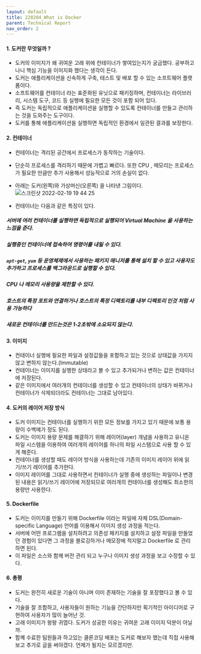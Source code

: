 ```yaml
---
layout: default
title: 220204_What is Docker
parent: Technical Report
nav_order: 2
---
```


#### 1. 도커란 무엇일까 ?
- 도커의 이미지가 왜 귀여운 고래 위에 컨테이너가 쌓여있는지가 궁금했다. 공부하고 나니 핵심 기능을 이미지화 했다는 생각이 든다.
- 도커는 애플리케이션을 신속하게 구축, 테스트 및 배포 할 수 있는 소프트웨어 플랫폼이다.
- 소프트웨어를 컨테이너 라는 표준화된 유닛으로 패키징하며, 컨테이너는 라이브러리, 시스템 도구, 코드 등 실행에 필요한 모든 것이 포함 되어 있다.
- 즉  도커는 독립적으로 애플리케이션을 실행할 수 있도록 컨테이너를 만들고 관리하는 것을 도와주는 도구이다.
- 도커를 통해 애플리케이션을 실행하면 독립적인 환경에서 일관된 결과를 보장한다.

#### 2. 컨테이너
- 컨테이너는 격리된 공간에서 프로세스가 동작하는 기술이다.
- 단순히 프로세스를 격리하기 때문에 가볍고 빠르다. 또한 CPU , 메모리는 프로세스가 필요한 만큼만 추가 사용해서 성능적으로 거의 손실이 없다.
- 아래는 도커(왼쪽)와 가상머신(오른쪽) 을 나타낸 그림이다.
![스크린샷 2022-02-19 19 44 25](https://user-images.githubusercontent.com/75294638/154797594-673ae8dc-a7ad-404b-b096-a95e20050995.png)


- 컨테이너는 다음과 같은 특징이 있다.
##### 서버에 여러 컨테이너를 실행하면 독립적으로 실행되어 Virtual Machine 을 사용하는 느낌을 준다.
##### 실행중인 컨테이너에 접속하여 명령어를 내릴 수 있다. 
##### `apt-get`, `yum` 등 운영체제에서 사용하는 패키지 매니저를 통해 설치 할 수 있고 사용자도 추가하고 프로세스를 백그라운드로 실행할 수 있다.
##### CPU 나 메모리 사용량을 제한할 수 있다.
##### 호스트의 특정 포트와 연결하거나 호스트의 특정 디렉토리를 내부 디렉토리 인것 처럼 사용 가능하다
##### 새로운 컨테이너를 만드는것은 1-2초밖에 소요되지 않는다.

#### 3. 이미지
- 컨테이너 실행에 필요한 파일과 설정값들을 포함하고 있는 것으로 상태값을 가지지 않고 변하지 않는다.(Immutable)
- 컨테이너는 이미지를 실행한 상태라고 볼 수 있고 추가되거나 변하는 값은 컨테이너에 저장된다.
- 같은 이미지에서 여러개의 컨테이너를 생성할 수 있고 컨테이너의 상태가 바뀌거나 컨테이너가 삭제되더라도 컨테이너는 그대로 남아있다.

#### 4. 도커의 레이어 저장 방식
- 도커 이미지는 컨테이너를 실행하기 위한 모든 정보를 가지고 있기 때문에 보통 용량이 수백메가 정도 된다.
- 도커는 이미지 용량 문제를 해결하기 위해 레이어(layer) 개념을 사용하고 유니온 파일 시스템을 이용하여 여러개의 레이어를 하나의 파일 시스템으로 사용 할 수 있게 해준다.
- 컨테이너를 생성할 때도 레이어 방식을 사용하는데 기존의 이미지 레이어 위에 읽기/쓰기 레이어를 추가한다.
- 이미지 레이어를 그대로 사용하면서 컨테이너가 실행 중에 생성하는 파일이나 변경된 내용은 읽기/쓰기 레이어에 저장되므로 여러개의 컨테이너를 생성해도 최소한의 용량만 사용한다.

#### 5. Dockerfile
- 도커는 이미지를 만들기 위해 Dockerfile 이라는 파일에 자체 DSL(Domain-specific Language) 언어를 이용해서 이미지 생성 과정을 적는다. 
- 서버에 어떤 프로그램을 설치하려고 의존성 패키지를 설치하고 설정 파일을 만들었던 경험이 있다면 그 과정을 블로깅하거나 메모장에 적지말고 Dockerfile 로 관리하면 된다.
- 이 파일은 소스와 함께 버전 관리 되고 누구나 이미지 생성 과정을 보고 수정할 수 있다.

#### 6. 총평
- 도커는 완전히 새로운 기술이 아니며 이미 존재하는 기술을 잘 포장했다고 볼 수 있다.
- 기술을 잘 조합하고, 사용자들이 원하는 기능을 간단하지만 획기적인 아이디어로 구현하여 사용자가 많이 늘어난 것.
- 고래 이미지가 왕왕 귀엽다. 도커가 성공한 이유는 귀여운 고래 이미지 덕분이 아닐까.
- 함꼐 수료한 팀원들과 하고있는 클론코딩 배포는 도커로 해보자 했는데 직접 사용해보고 추가로 글을 써야겠다. 언제가 될지는 모르겠지만.